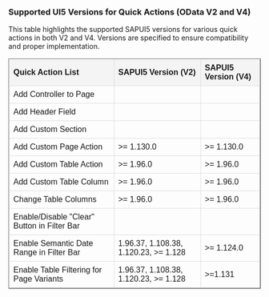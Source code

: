 ### Supported UI5 Versions for Quick Actions (OData V2 and V4)

This table highlights the supported SAPUI5 versions for various quick actions in both V2 and V4. Versions are specified to ensure compatibility and proper implementation.


<table border="1" style="border-collapse: collapse; width: 100%; text-align: left; font-family: Arial, sans-serif;">
  <thead style="background-color: #f4f4f4; font-weight: bold;">
    <tr>
      <th style="border: 1px solid #ddd; padding: 8px;">Quick Action List</th>
      <th style="border: 1px solid #ddd; padding: 8px;">SAPUI5 Version (V2)</th>
      <th style="border: 1px solid #ddd; padding: 8px;">SAPUI5 Version (V4)</th>
    </tr>
  </thead>
  <tbody>
    <tr>
      <td style="border: 1px solid #ddd; padding: 8px;">Add Controller to Page</td>
      <td style="border: 1px solid #ddd; padding: 8px;"></td>
      <td style="border: 1px solid #ddd; padding: 8px;"></td>
    </tr>
    <tr>
      <td style="border: 1px solid #ddd; padding: 8px;">Add Header Field</td>
      <td style="border: 1px solid #ddd; padding: 8px;"></td>
      <td style="border: 1px solid #ddd; padding: 8px;"></td>
    </tr>
    <tr>
      <td style="border: 1px solid #ddd; padding: 8px;">Add Custom Section</td>
      <td style="border: 1px solid #ddd; padding: 8px;"></td>
      <td style="border: 1px solid #ddd; padding: 8px;"></td>
    </tr>
    <tr>
      <td style="border: 1px solid #ddd; padding: 8px;">Add Custom Page Action</td>
      <td style="border: 1px solid #ddd; padding: 8px;">&gt;= 1.130.0</td>
      <td style="border: 1px solid #ddd; padding: 8px;">&gt;= 1.130.0</td>
    </tr>
    <tr>
      <td style="border: 1px solid #ddd; padding: 8px;">Add Custom Table Action</td>
      <td style="border: 1px solid #ddd; padding: 8px;">&gt;= 1.96.0</td>
      <td style="border: 1px solid #ddd; padding: 8px;">&gt;= 1.96.0</td>
    </tr>
    <tr>
      <td style="border: 1px solid #ddd; padding: 8px;">Add Custom Table Column</td>
      <td style="border: 1px solid #ddd; padding: 8px;">&gt;= 1.96.0</td>
      <td style="border: 1px solid #ddd; padding: 8px;">&gt;= 1.96.0</td>
    </tr>
    <tr>
      <td style="border: 1px solid #ddd; padding: 8px;">Change Table Columns</td>
      <td style="border: 1px solid #ddd; padding: 8px;">&gt;= 1.96.0</td>
      <td style="border: 1px solid #ddd; padding: 8px;">&gt;= 1.96.0</td>
    </tr>
    <tr>
      <td style="border: 1px solid #ddd; padding: 8px;">Enable/Disable "Clear" Button in Filter Bar</td>
      <td style="border: 1px solid #ddd; padding: 8px;"></td>
      <td style="border: 1px solid #ddd; padding: 8px;"></td>
    </tr>
    <tr>
      <td style="border: 1px solid #ddd; padding: 8px;">Enable Semantic Date Range in Filter Bar</td>
      <td style="border: 1px solid #ddd; padding: 8px;">1.96.37, 1.108.38, 1.120.23, &gt;= 1.128</td>
      <td style="border: 1px solid #ddd; padding: 8px;">&gt;= 1.124.0</td>
    </tr>
    <tr>
      <td style="border: 1px solid #ddd; padding: 8px;">Enable Table Filtering for Page Variants</td>
      <td style="border: 1px solid #ddd; padding: 8px;">1.96.37, 1.108.38, 1.120.23, &gt;= 1.128</td>
      <td style="border: 1px solid #ddd; padding: 8px;">&gt;=1.131</td>
    </tr>
  </tbody>
</table>
